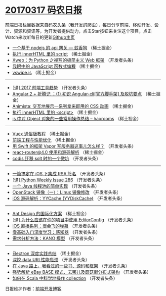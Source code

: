 # [20170317 码农日报](http://hao.caibaojian.com/date/2017/03/17)

[前端日报](http://caibaojian.com/c/news)栏目数据来自[码农头条](http://hao.caibaojian.com/)（我开发的爬虫），每日分享前端、移动开发、设计、资源和资讯等，为开发者提供动力，点击Star按钮来关注这个项目，点击Watch来收听每日的更新[Github主页](https://github.com/kujian/frontendDaily)
* [一个基于 nodejs 的 api 网关 &#8212; 蚊香狗](http://hao.caibaojian.com/30635.html) （稀土掘金）
* [执行 innerHTML 里的 script](http://hao.caibaojian.com/30627.html) （稀土掘金）
* [Xweb：为 Python 之禅写的极简主义 Web 框架](http://hao.caibaojian.com/30666.html) （开发者头条）
* [我眼中的 JavaScript 函数式编程](http://hao.caibaojian.com/30626.html) （稀土掘金）
* [vswipe.js](http://hao.caibaojian.com/30628.html) （稀土掘金）

***
* [[译] 2017 前端工具趋势](http://hao.caibaojian.com/30654.html) （开发者头条）
* [Angular 2 + 折腾记 ：(1) 初识 Angular-cli[官方脚手架] 及脱坑要点](http://hao.caibaojian.com/30629.html) （稀土掘金）
* [Animista: 交互地展示一系列拿来即用的 CSS 动画](http://hao.caibaojian.com/30630.html) （稀土掘金）
* [执行 innerHTML 里的 &lt;script&gt;](http://hao.caibaojian.com/30631.html) （稀土掘金）
* [js 中对 Object 对象的一些常用操作总结 &#8211; haorooms](http://hao.caibaojian.com/30632.html) （稀土掘金）

***
* [Vuex 通俗版教程](http://hao.caibaojian.com/30633.html) （稀土掘金）
* [前端工程与性能优化](http://hao.caibaojian.com/30623.html) （稀土掘金）
* [用 Swift 的框架 Vapor 写服务器这事儿怎么样？](http://hao.caibaojian.com/30676.html) （开发者头条）
* [react-router@4.0 使用和源码解析](http://hao.caibaojian.com/30625.html) （稀土掘金）
* [codis 迁移 solt 时的一个微坑](http://hao.caibaojian.com/30672.html) （开发者头条）

***
* [一篇搞定在 iOS 下集成 RSA 签名](http://hao.caibaojian.com/30673.html) （开发者头条）
* [[译] Python Weekly Issue 286](http://hao.caibaojian.com/30674.html) （开发者头条）
* [一个 Java 线程池的简单实现](http://hao.caibaojian.com/30653.html) （开发者头条）
* [OpenStack 镜像（一）：Linux 镜像修改](http://hao.caibaojian.com/30675.html) （开发者头条）
* [iOS 源码解析：YYCache (YYDiskCache)](http://hao.caibaojian.com/30677.html) （开发者头条）

***
* [Ant Design 的国际化方案](http://hao.caibaojian.com/30620.html) （稀土掘金）
* [[译] 为什么应该在你的项目中使用 EditorConfig](http://hao.caibaojian.com/30667.html) （开发者头条）
* [iOS 直播系列：很会飞的弹幕](http://hao.caibaojian.com/30668.html) （开发者头条）
* [零基础入门深度学习：感知器](http://hao.caibaojian.com/30669.html) （开发者头条）
* [需求分析方法：KANO 模型](http://hao.caibaojian.com/30670.html) （开发者头条）

***
* [Electron 深度实践总结](http://hao.caibaojian.com/30634.html) （稀土掘金）
* [深挖 data URI 性能瓶颈](http://hao.caibaojian.com/30671.html) （开发者头条）
* [在 Java 路上，我看过的一些书、源码和框架](http://hao.caibaojian.com/30651.html) （开发者头条）
* [强势解析 eBay BASE 模式、去哪儿及蘑菇街分布式架构](http://hao.caibaojian.com/30665.html) （开发者头条）
* [如何在 Scala 中科学地操作 collection](http://hao.caibaojian.com/30655.html) （开发者头条）

日报维护作者：[前端开发博客](http://caibaojian.com/) 